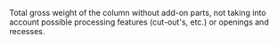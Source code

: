 Total gross weight of the column without add-on parts, not taking into account possible processing features (cut-out's, etc.) or openings and recesses.